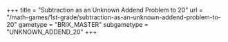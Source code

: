 +++
title = "Subtraction as an Unknown Addend Problem to 20"
url = "/math-games/1st-grade/subtraction-as-an-unknown-addend-problem-to-20"
gametype = "BRIX_MASTER"
subgametype = "UNKNOWN_ADDEND_20"
+++